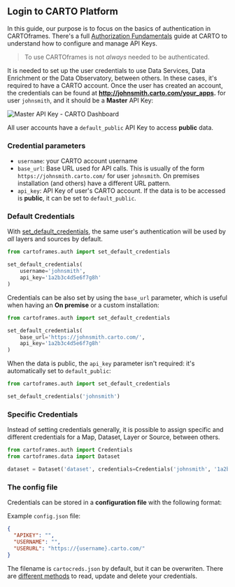 ## Login to CARTO Platform

In this guide, our purpose is to focus on the basics of authentication in CARTOframes. There's a full [Authorization Fundamentals](https://carto.com/developers/fundamentals/authorization/) guide at CARTO to understand how to configure and manage API Keys.

> To use CARTOframes is not *always* needed to be authenticated.

It is needed to set up the user credentials to use Data Services, Data Enrichment or the Data Observatory, between others. In these cases, it's required to have a CARTO account. Once the user has created an account, the credentials can be found at **http://johnsmith.carto.com/your_apps.** for user `johnsmith`, and it should be a **Master** API Key:

![Master API Key - CARTO Dashboard](../../img/guides/credentials/api-keys.png)

All user accounts have a `default_public` API Key to access **public** data.

### Credential parameters

- `username`: your CARTO account username
- `base_url`: Base URL used for API calls. This is usually of the form `https://johnsmith.carto.com/` for user `johnsmith`. On premises installation (and others) have a different URL pattern.
- `api_key`: API Key of user's CARTO account. If the data is to be accessed is **public**, it can be set to `default_public`.

### Default Credentials

With [set_default_credentials](/developers/cartoframes/reference/#cartoframes-auth-set_default_credentials), the same user's authentication will be used by _all_ layers and sources by default.

```py
from cartoframes.auth import set_default_credentials

set_default_credentials(
    username='johnsmith',
    api_key='1a2b3c4d5e6f7g8h'
)
```

Credentials can be also set by using the `base_url` parameter, which is useful when having an **On premise** or a custom installation:

```py
from cartoframes.auth import set_default_credentials

set_default_credentials(
    base_url='https://johnsmith.carto.com/',
    api_key='1a2b3c4d5e6f7g8h'
)
```

When the data is public, the `api_key` parameter isn't required: it's automatically set to `default_public`:

```py
from cartoframes.auth import set_default_credentials

set_default_credentials('johnsmith')
```

### Specific Credentials

Instead of setting credentials generally, it is possible to assign specific and different credentials for a Map, Dataset, Layer or Source, between others.

```py
from cartoframes.auth import Credentials
from cartoframes.data import Dataset

dataset = Dataset('dataset', credentials=Credentials('johnsmith', '1a2b3c4d5e6f7g8h'))
```

### The config file

Credentials can be stored in a **configuration file** with the following format:

Example `config.json` file:

```json
{
  "APIKEY": "",
  "USERNAME": "",
  "USERURL": "https://{username}.carto.com/"
}
```

The filename is `cartocreds.json` by default, but it can be overwriten. There are [different methods](/developers/cartoframes/reference/#cartoframes-auth-Credentials) to read, update and delete your credentials.
